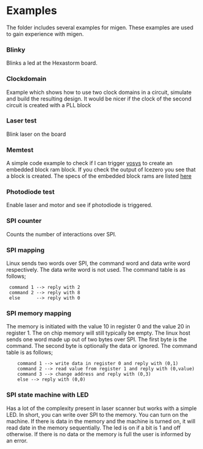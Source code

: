 # Examples
The folder includes several examples for migen. These examples are used to gain experience with migen.

### Blinky
Blinks a led at the Hexastorm board.

### Clockdomain
Example which shows how to use two clock domains in a circuit, simulate and build the resulting design.
It would be nicer if the clock of the second circuit is created with a PLL block

### Laser test
Blink laser on the board

### Memtest 
A simple code example to check if I can trigger [yosys](http://www.clifford.at/yosys/) to create an embedded block ram block. 
If you check the output of Icezero you see that a block is created.
The specs of the embedded block rams are listed [here](http://www.latticesemi.com/~/media/LatticeSemi/Documents/DataSheets/iCE/iCE40LPHXFamilyDataSheet.pdf)

### Photodiode test
Enable laser and motor and see if photodiode is triggered.

### SPI counter
Counts the number of interactions over SPI.

### SPI mapping
Linux sends two words over SPI, the command word and data write word respectively. The data write word is not used.
The command table is as follows;
```
 command 1 --> reply with 2
 command 2 --> reply with 8
 else      --> reply with 0
```

### SPI memory mapping
The memory is initiated with the value 10 in register 0 and the value 20 in register 1.
The on chip memory will still typically be empty.
The linux host sends one word made up out of two bytes over SPI. The first byte is the command. 
The second byte is optionally the data or ignored. The command table is as follows;
```
    command 1 --> write data in register 0 and reply with (0,1)
    command 2 --> read value from register 1 and reply with (0,value)
    command 3 --> change address and reply with (0,3)
    else --> reply with (0,0)
```

### SPI state machine with LED
Has a lot of the complexity present in laser scanner but works with a simple LED.
In short, you can write over SPI to the memory. You can turn on the machine.
If there is data in the memory and the machine is turned on, it will read date in the memory sequentially. The led is on if a bit is 1 and off otherwise.
If there is no data or the memory is full the user is informed by an error.